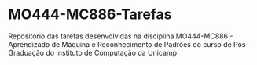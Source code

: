 # MO444-MC886-Tarefas
Repositório das tarefas desenvolvidas na disciplina MO444-MC886 - Aprendizado de Máquina e Reconhecimento de Padrões do curso de Pós-Graduação do Instituto de Computação da Unicamp
